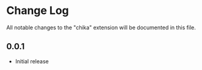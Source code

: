 # Change Log

All notable changes to the "chika" extension will be documented in this file.

## 0.0.1

- Initial release